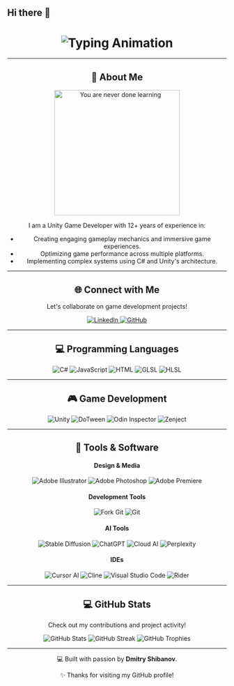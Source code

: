## Hi there 👋

<div align="center">
    <h1>
        <img src="https://readme-typing-svg.herokuapp.com?font=Jetbrains+mono&size=40&duration=3000&color=33FF33&center=true&vCenter=true&width=540&lines=Hey,+I'm+Dmitry!;_%20Welcome+to+my+GitHub!%20__" alt="Typing Animation" />
    </h1>
</div>

---

<div align="center">
    <h2>🚀 About Me</h2>
    <p>
        <img src="learning.gif" alt="You are never done learning" width="288" />
    </p>
    <p>
        I am a Unity Game Developer with 12+ years of experience in:
        <ul>
            <li>Creating engaging gameplay mechanics and immersive game experiences.</li>
            <li>Optimizing game performance across multiple platforms.</li>
            <li>Implementing complex systems using C# and Unity's architecture.</li>
        </ul>
    </p>
</div>

---

<div align="center">
    <h2>🌐 Connect with Me</h2>
    <p>Let's collaborate on game development projects!</p>
    <a href="https://www.linkedin.com/in/dmitry-mishibaev">
        <img src="https://img.shields.io/badge/LinkedIn-0077B5?style=for-the-badge&logo=linkedin&logoColor=white" alt="LinkedIn" />
    </a>
    <a href="https://github.com/dmishib">
        <img src="https://img.shields.io/badge/GitHub-100000?style=for-the-badge&logo=github&logoColor=white" alt="GitHub" />
    </a>
</div>

---

<div align="center">
    <h2>💻 Programming Languages</h2>
    <p>
        <img src="https://img.shields.io/badge/C%23-239120?style=for-the-badge&logo=c-sharp&logoColor=white" alt="C#"/>
        <img src="https://img.shields.io/badge/JavaScript-F7DF1E?style=for-the-badge&logo=javascript&logoColor=black" alt="JavaScript"/>
        <img src="https://img.shields.io/badge/HTML5-E34F26?style=for-the-badge&logo=html5&logoColor=white" alt="HTML" />
        <img src="https://img.shields.io/badge/GLSL-5586A4?style=for-the-badge&logo=opengl&logoColor=white" alt="GLSL"/>
        <img src="https://img.shields.io/badge/HLSL-5C2D91?style=for-the-badge&logo=directx&logoColor=white" alt="HLSL"/>
    </p>
</div>

---

<div align="center">
    <h2>🎮 Game Development</h2>
    <p>
        <img src="https://img.shields.io/badge/Unity-000000?style=for-the-badge&logo=unity&logoColor=white" alt="Unity" />
        <img src="https://img.shields.io/badge/DoTween-2496ED?style=for-the-badge" alt="DoTween" />
        <img src="https://img.shields.io/badge/Odin_Inspector-FF9900?style=for-the-badge" alt="Odin Inspector" />
        <img src="https://img.shields.io/badge/Zenject-623CE4?style=for-the-badge" alt="Zenject" />
    </p>
</div>

---

<div align="center">
    <h2>🔧 Tools & Software</h2>
    <h4>Design & Media</h4>
    <p>
        <img src="https://img.shields.io/badge/Adobe_Illustrator-FF9A00?style=for-the-badge&logo=adobeillustrator&logoColor=white" alt="Adobe Illustrator" />
        <img src="https://img.shields.io/badge/Adobe_Photoshop-31A8FF?style=for-the-badge&logo=adobephotoshop&logoColor=white" alt="Adobe Photoshop" />
        <img src="https://img.shields.io/badge/Adobe_Premiere-9999FF?style=for-the-badge&logo=adobepremierepro&logoColor=white" alt="Adobe Premiere" />
    </p>
    <h4>Development Tools</h4>
    <p>
      <img src="https://img.shields.io/badge/Fork_Git-F05032?style=for-the-badge&logo=git&logoColor=white" alt="Fork Git"/>
      <img src="https://img.shields.io/badge/Git-F05032?style=for-the-badge&logo=git&logoColor=white" alt="Git"/>
    </p>
    <h4>AI Tools</h4>
    <p>
      <img src="https://img.shields.io/badge/Stable_Diffusion-5A67D8?style=for-the-badge" alt="Stable Diffusion"/>
      <img src="https://img.shields.io/badge/ChatGPT-74aa9c?style=for-the-badge&logo=openai&logoColor=white" alt="ChatGPT"/>
      <img src="https://img.shields.io/badge/Cloud_AI-4285F4?style=for-the-badge&logo=googlecloud&logoColor=white" alt="Cloud AI"/>
      <img src="https://img.shields.io/badge/Perplexity-000000?style=for-the-badge" alt="Perplexity"/>
    </p>
    <h4>IDEs</h4>
    <p>
      <img src="https://img.shields.io/badge/Cursor_AI-007ACC?style=for-the-badge" alt="Cursor AI"/>
      <img src="https://img.shields.io/badge/Cline-000000?style=for-the-badge" alt="Cline"/>
      <img src="https://img.shields.io/badge/Visual_Studio_Code-007ACC?style=for-the-badge&logo=visualstudiocode&logoColor=white" alt="Visual Studio Code"/>
      <img src="https://img.shields.io/badge/Rider-000000?style=for-the-badge&logo=rider&logoColor=white" alt="Rider"/>
    </p>
</div>

---

<div align="center">
    <h2>💻 GitHub Stats</h2>
    <p>Check out my contributions and project activity!</p>
    <img src="https://github-readme-stats.vercel.app/api?username=dmishib&show_icons=true&theme=radical" alt="GitHub Stats" />
    <img src="https://github-readme-streak-stats.herokuapp.com/?user=dmishib&theme=merko" alt="GitHub Streak" />
    <img src="https://github-profile-trophy.vercel.app/?username=dmishib&theme=radical&no-frame=true&row=1" alt="GitHub Trophies" />
</div>

---

<div align="center">
    <p>💻 Built with passion by <strong>Dmitry Shibanov</strong>.</p>
    <p>✨ Thanks for visiting my GitHub profile!</p>
</div>